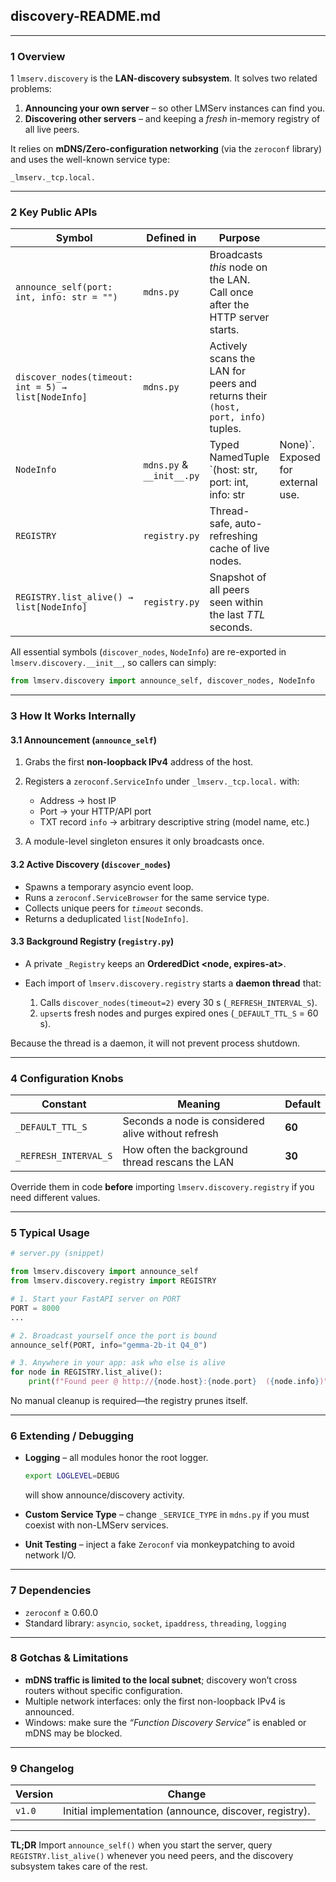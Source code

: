 ## discovery-README.md

---

### 1  Overview
1
`lmserv.discovery` is the **LAN-discovery subsystem**.
It solves two related problems:

1. **Announcing your own server** – so other LMServ instances can find you.
2. **Discovering other servers** – and keeping a *fresh* in-memory registry of all live peers.

It relies on **mDNS/Zero-configuration networking** (via the `zeroconf` library) and uses the well-known service type:

```
_lmserv._tcp.local.
```

---

### 2  Key Public APIs

| Symbol                                              | Defined in                | Purpose                                                                         |                                    |
| --------------------------------------------------- | ------------------------- | ------------------------------------------------------------------------------- | ---------------------------------- |
| `announce_self(port: int, info: str = "")`          | `mdns.py`                 | Broadcasts *this* node on the LAN. Call once after the HTTP server starts.      |                                    |
| `discover_nodes(timeout: int = 5) → list[NodeInfo]` | `mdns.py`                 | Actively scans the LAN for peers and returns their `(host, port, info)` tuples. |                                    |
| `NodeInfo`                                          | `mdns.py` & `__init__.py` | Typed NamedTuple \`(host: str, port: int, info: str                             | None)\`. Exposed for external use. |
| `REGISTRY`                                          | `registry.py`             | Thread-safe, auto-refreshing cache of live nodes.                               |                                    |
| `REGISTRY.list_alive() → list[NodeInfo]`            | `registry.py`             | Snapshot of all peers seen within the last *TTL* seconds.                       |                                    |

All essential symbols (`discover_nodes`, `NodeInfo`) are re-exported in `lmserv.discovery.__init__`, so callers can simply:

```python
from lmserv.discovery import announce_self, discover_nodes, NodeInfo
```

---

### 3  How It Works Internally

#### 3.1 Announcement (`announce_self`)

1. Grabs the first **non-loopback IPv4** address of the host.
2. Registers a `zeroconf.ServiceInfo` under `_lmserv._tcp.local.` with:

   * Address   → host IP
   * Port      → your HTTP/API port
   * TXT record `info` → arbitrary descriptive string (model name, etc.)
3. A module-level singleton ensures it only broadcasts once.

#### 3.2 Active Discovery (`discover_nodes`)

* Spawns a temporary asyncio event loop.
* Runs a `zeroconf.ServiceBrowser` for the same service type.
* Collects unique peers for *`timeout`* seconds.
* Returns a deduplicated `list[NodeInfo]`.

#### 3.3 Background Registry (`registry.py`)

* A private `_Registry` keeps an **OrderedDict \<node, expires-at>**.
* Each import of `lmserv.discovery.registry` starts a **daemon thread** that:

  1. Calls `discover_nodes(timeout=2)` every 30 s (`_REFRESH_INTERVAL_S`).
  2. `upsert`s fresh nodes and purges expired ones (`_DEFAULT_TTL_S` = 60 s).

Because the thread is a daemon, it will not prevent process shutdown.

---

### 4  Configuration Knobs

| Constant              | Meaning                                            | Default |
| --------------------- | -------------------------------------------------- | ------- |
| `_DEFAULT_TTL_S`      | Seconds a node is considered alive without refresh | **60**  |
| `_REFRESH_INTERVAL_S` | How often the background thread rescans the LAN    | **30**  |

Override them in code **before** importing `lmserv.discovery.registry` if you need different values.

---

### 5  Typical Usage

```python
# server.py (snippet)

from lmserv.discovery import announce_self
from lmserv.discovery.registry import REGISTRY

# 1. Start your FastAPI server on PORT
PORT = 8000
...

# 2. Broadcast yourself once the port is bound
announce_self(PORT, info="gemma-2b-it Q4_0")

# 3. Anywhere in your app: ask who else is alive
for node in REGISTRY.list_alive():
    print(f"Found peer @ http://{node.host}:{node.port}  ({node.info})")
```

No manual cleanup is required—the registry prunes itself.

---

### 6  Extending / Debugging

* **Logging** – all modules honor the root logger.

  ```bash
  export LOGLEVEL=DEBUG
  ```

  will show announce/discovery activity.

* **Custom Service Type** – change `_SERVICE_TYPE` in `mdns.py` if you must coexist with non-LMServ services.

* **Unit Testing** – inject a fake `Zeroconf` via monkeypatching to avoid network I/O.

---

### 7  Dependencies

* `zeroconf` ≥ 0.60.0
* Standard library: `asyncio`, `socket`, `ipaddress`, `threading`, `logging`

---

### 8  Gotchas & Limitations

* **mDNS traffic is limited to the local subnet**; discovery won’t cross routers without specific configuration.
* Multiple network interfaces: only the first non-loopback IPv4 is announced.
* Windows: make sure the *“Function Discovery Service”* is enabled or mDNS may be blocked.

---

### 9  Changelog

| Version | Change                                                 |
| ------- | ------------------------------------------------------ |
| `v1.0`  | Initial implementation (announce, discover, registry). |

---

**TL;DR**
Import `announce_self()` when you start the server, query `REGISTRY.list_alive()` whenever you need peers, and the discovery subsystem takes care of the rest.
